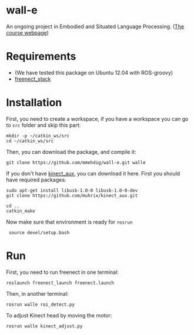 wall-e
======

An ongoing project in Embodied and Situated Language Processing. ([The course webpage](http://gul.gu.se/public/courseId/65966/lang-en/publicPage.do?item=27403175))


Requirements
======

* (We have tested this package on Ubuntu 12.04 with ROS-groovy)
* [freenect_stack](http://wiki.ros.org/freenect_stack)


Installation
======

First, you need to create a workspace, if you have a workspace you can go to `src` folder and skip this part:

```
mkdir -p ~/catkin_ws/src
cd ~/catkin_ws/src
```

Then, you can download the package, and compile it:

```
git clone https://github.com/mmehdig/wall-e.git walle
```

If you don't have [kinect_aux](http://wiki.ros.org/kinect_aux), you can download it here. First you should have required packages:

```
sudo apt-get install libusb-1.0-0 libusb-1.0-0-dev
git clone https://github.com/muhrix/kinect_aux.git
```



```
cd ..
catkin_make
```

Now make sure that environment is ready for `rosrun`

```
 source devel/setup.bash 
```


Run
======
First, you need to run freenect in one terminal:

```
roslaunch freenect_launch freenect.launch
```

Then, in another terminal:

```
rosrun walle roi_detect.py
```

To adjust Kinect head by moving the motor:

```
rosrun walle kinect_adjust.py
```
